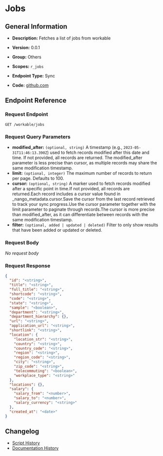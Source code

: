 # Jobs

## General Information

- **Description:** Fetches a list of jobs from workable

- **Version:** 0.0.1
- **Group:** Others
- **Scopes:** `r_jobs`
- **Endpoint Type:** Sync
- **Code:** [github.com](https://github.com/NangoHQ/integration-templates/tree/main/integrations/workable/syncs/jobs.ts)


## Endpoint Reference

### Request Endpoint

`GET /workable/jobs`

### Request Query Parameters

- **modified_after:** `(optional, string)` A timestamp (e.g., `2023-05-31T11:46:13.390Z`) used to fetch records modified after this date and time. If not provided, all records are returned. The modified_after parameter is less precise than cursor, as multiple records may share the same modification timestamp.
- **limit:** `(optional, integer)` The maximum number of records to return per page. Defaults to 100.
- **cursor:** `(optional, string)` A marker used to fetch records modified after a specific point in time.If not provided, all records are returned.Each record includes a cursor value found in _nango_metadata.cursor.Save the cursor from the last record retrieved to track your sync progress.Use the cursor parameter together with the limit parameter to paginate through records.The cursor is more precise than modified_after, as it can differentiate between records with the same modification timestamp.
- **filter:** `(optional, added | updated | deleted)` Filter to only show results that have been added or updated or deleted.

### Request Body

_No request body_

### Request Response

```json
{
  "id": "<string>",
  "title": "<string>",
  "full_title": "<string>",
  "shortcode": "<string>",
  "code": "<string>",
  "state": "<string>",
  "sample": "<boolean>",
  "department": "<string>",
  "department_hierarchy": {},
  "url": "<string>",
  "application_url": "<string>",
  "shortlink": "<string>",
  "location": {
    "location_str": "<string>",
    "country": "<string>",
    "country_code": "<string>",
    "region": "<string>",
    "region_code": "<string>",
    "city": "<string>",
    "zip_code": "<string>",
    "telecommuting": "<boolean>",
    "workplace_type": "<string>"
  },
  "locations": {},
  "salary": {
    "salary_from": "<number>",
    "salary_to": "<number>",
    "salary_currency": "<string>"
  },
  "created_at": "<date>"
}
```

## Changelog

- [Script History](https://github.com/NangoHQ/integration-templates/commits/main/integrations/workable/syncs/jobs.ts)
- [Documentation History](https://github.com/NangoHQ/integration-templates/commits/main/integrations/workable/syncs/jobs.md)

<!-- END  GENERATED CONTENT -->

